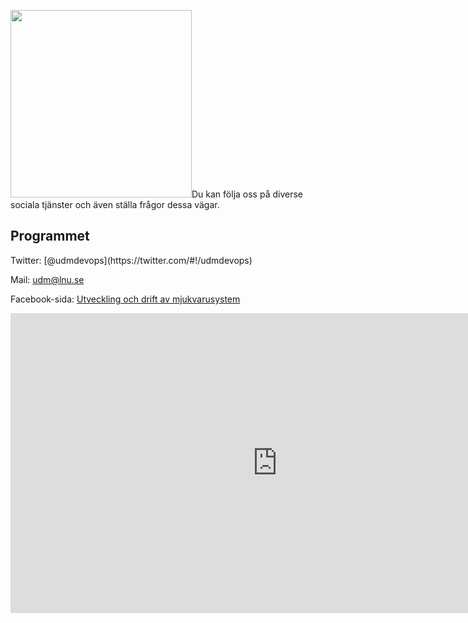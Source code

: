 <img class="alignright size-medium wp-image-1296" src="http://coursepress.lnu.se/program/utveckling-och-drift-av-mjukvarusystem/files/2012/03/2012-09-17-11-59-03-290x300.png" alt="" width="290" height="300" />Du kan följa oss på diverse sociala tjänster och även ställa frågor dessa vägar.
<h2>Programmet</h2>
Twitter: [@udmdevops](https://twitter.com/#!/udmdevops)

Mail: [udm@lnu.se](mailto:udm@lnu.se)

Facebook-sida: [Utveckling och drift av mjukvarusystem](https://www.facebook.com/utvecklingochdriftavmjukvarusystem)

<iframe width="853" height="480" src="https://www.youtube.com/embed/kOG0cwGBjH4" frameborder="0" allowfullscreen></iframe>